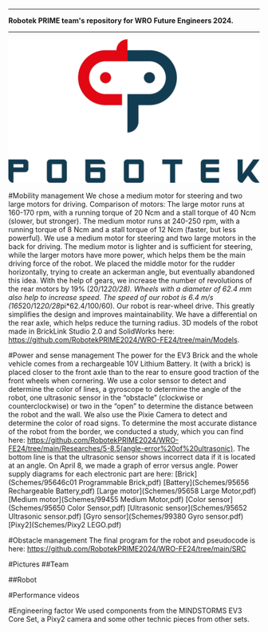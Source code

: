 ***
**Robotek PRIME team's repository for WRO Future Engineers 2024.**
***
<div align=center>

![logo](./Images/Robotek.png)

</div>

#Mobility management
We chose a medium motor for steering and two large motors for driving.
Comparison of motors:
The large motor runs at 160-170 rpm, with a running torque of 20 Ncm and a stall torque of 40 Ncm (slower, but stronger).
The medium motor runs at 240-250 rpm, with a running torque of 8 Ncm and a stall torque of 12 Ncm (faster, but less powerful).
We use a medium motor for steering and two large motors in the back for driving. The medium motor is lighter and is sufficient for steering, while the larger motors have more power, which helps them be the main driving force of the robot. We placed the middle motor for the rudder horizontally, trying to create an ackerman angle, but eventually abandoned this idea. With the help of gears, we increase the number of revolutions of the rear motors by 19% (20/12*20/28). Wheels with a diameter of 62.4 mm also help to increase speed. The speed of our robot is 6.4 m/s (165*20/12*20/28*pi*62.4/100/60). Our robot is rear-wheel drive. This greatly simplifies the design and improves maintainability. We have a differential on the rear axle, which helps reduce the turning radius. 3D models of the robot made in BrickLink Studio 2.0 and SolidWorks here: https://github.com/RobotekPRIME2024/WRO-FE24/tree/main/Models.

#Power and sense management
The power for the EV3 Brick and the whole vehicle comes from a rechargeable 10V Lithium Battery. It (with a brick) is placed closer to the front axle than to the rear to ensure good traction of the front wheels when cornering.
We use a color sensor to detect and determine the color of lines, a gyroscope to determine the angle of the robot, one ultrasonic sensor in the “obstacle” (clockwise or counterclockwise) or two in the “open” to determine the distance between the robot and the wall. We also use the Pixie Camera to detect and determine the color of road signs. To determine the most accurate distance of the robot from the border, we conducted a study, which you can find here: https://github.com/RobotekPRIME2024/WRO-FE24/tree/main/Researches/5-8.5(angle-error%20of%20ultrasonic). The bottom line is that the ultrasonic sensor shows incorrect data if it is located at an angle. On April 8, we made a graph of error versus angle.
Power supply diagrams for each electronic part are here:
[Brick](Schemes/95646c01 Programmable Brick,pdf)
[Battery](Schemes/95656 Rechargeable Battery,pdf)
[Large motor](Schemes/95658 Large Motor,pdf)
[Medium motor](Schemes/99455 Medium Motor,pdf)
[Color sensor](Schemes/95650 Color Sensor,pdf)
[Ultrasonic sensor](Schemes/95652 Ultrasonic sensor.pdf)
[Gyro sensor](Schemes/99380 Gyro sensor.pdf)
[Pixy2](Schemes/Pixy2 LEGO.pdf)

#Obstacle management
The final program for the robot and pseudocode is here: https://github.com/RobotekPRIME2024/WRO-FE24/tree/main/SRC

#Pictures
##Team


##Robot


#Performance videos


#Engineering factor
We used components from the MINDSTORMS EV3 Core Set, a Pixy2 camera and some other technic pieces from other sets.
